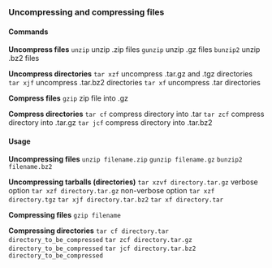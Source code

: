 ### Uncompressing and compressing files

#### Commands
**Uncompress files**
`unzip` unzip .zip files
`gunzip` unzip .gz files
`bunzip2` unzip .bz2 files

**Uncompress directories**
`tar xzf` uncompress .tar.gz and .tgz directories
`tar xjf` uncompress .tar.bz2 directories
`tar xf` uncompress .tar directories

**Compress files**
`gzip` zip file into .gz

**Compress directories**
`tar cf` compress directory into .tar
`tar zcf` compress directory into .tar.gz
`tar jcf` compress directory into .tar.bz2

#### Usage
**Uncompressing files**
`unzip filename.zip`
`gunzip filename.gz`
`bunzip2 filename.bz2`

**Uncompressing tarballs (directories)**
`tar xzvf directory.tar.gz` verbose option
`tar xzf directory.tar.gz` non-verbose option
`tar xzf directory.tgz`
`tar xjf directory.tar.bz2`
`tar xf directory.tar`

**Compressing files**
`gzip filename`

**Compressing directories**
`tar cf directory.tar directory_to_be_compressed`
`tar zcf directory.tar.gz directory_to_be_compressed`
`tar jcf directory.tar.bz2 directory_to_be_compressed`
